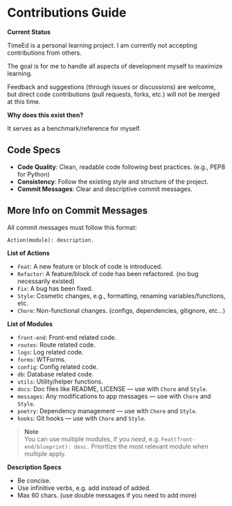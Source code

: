 # Contributions Guide

**Current Status**

TimeEd is a personal learning project.
I am currently not accepting contributions from others.

The goal is for me to handle all aspects of development myself to maximize learning.

Feedback and suggestions (through issues or discussions) are welcome, but direct code contributions (pull requests, forks, etc.) will not be merged at this time.

**Why does this exist then?**

It serves as a benchmark/reference for myself.

## Code Specs

-   **Code Quality**: Clean, readable code following best practices. (e.g., PEP8 for Python)
-   **Consistency**: Follow the existing style and structure of the project.
-   **Commit Messages**: Clear and descriptive commit messages.

## More Info on Commit Messages

All commit messages must follow this format:

`Action(module): description.`

**List of Actions**

-   `Feat`: A new feature or block of code is introduced.
-   `Refactor`: A feature/block of code has been refactored. (no bug necessarily existed)
-   `Fix`: A bug has been fixed.
-   `Style`: Cosmetic changes, e.g., formatting, renaming variables/functions, etc.
-   `Chore`: Non-functional changes. (configs, dependencies, gitignore, etc...)

**List of Modules**

-   `front-end`: Front-end related code.
-   `routes`: Route related code.
-   `logs`: Log related code.
-   `forms`: WTForms.
-   `config`: Config related code.
-   `db`: Database related code.
-   `utils`: Utility/helper functions.
-   `docs`: Doc files like README, LICENSE — use with `Chore` and `Style`.
-   `messages`: Any modifications to app messages — use with `Chore` and `Style`.
-   `poetry`: Dependency management — use with `Chore` and `Style`.
-   `hooks`: Git hooks — use with `Chore` and `Style`.

> **Note**  
> You can use multiple modules, if you _need_, e.g. `Feat(front-end/blueprint): desc.`
> Prioritize the most relevant module when multiple apply.

**Description Specs**

-   Be concise.
-   Use infinitive verbs, e.g. add instead of added.
-   Max 60 chars. (use double messages if you need to add more)
